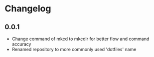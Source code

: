 # Changelog

## 0.0.1
- Change command of mkcd to mkcdir for better flow and command accuracy
- Renamed repository to more commonly used 'dotfiles' name
